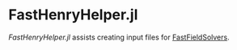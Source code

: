 # FastHenryHelper.jl

*FastHenryHelper.jl* assists creating input files for [FastFieldSolvers](http://www.fastfieldsolvers.com).
